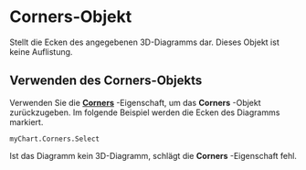 
# Corners-Objekt

Stellt die Ecken des angegebenen 3D-Diagramms dar. Dieses Objekt ist keine Auflistung.


## Verwenden des Corners-Objekts

Verwenden Sie die  **[Corners](18e320a0-f138-a727-3205-419e07f4b339.md)** -Eigenschaft, um das **Corners** -Objekt zurückzugeben. Im folgende Beispiel werden die Ecken des Diagramms markiert.


```
myChart.Corners.Select
```

Ist das Diagramm kein 3D-Diagramm, schlägt die  **Corners** -Eigenschaft fehl.

